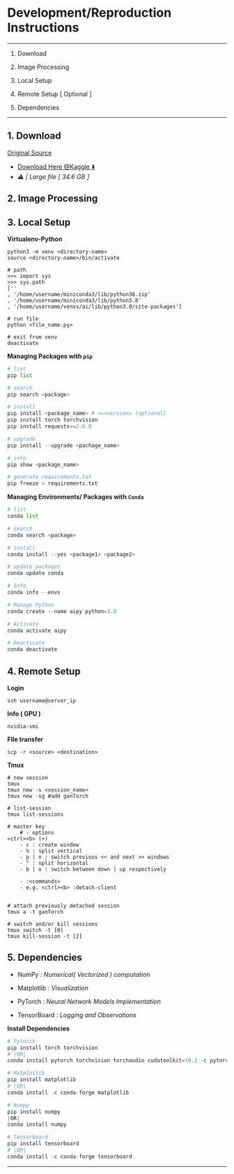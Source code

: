 # Development/Reproduction Instructions

****


1. Download

2. Image Processing

3. Local Setup

4. Remote Setup [ Optional ]

5. Dependencies

****

## 1. Download

[Original Source](https://www.wikiart.org/)
- [Download Here @Kaggle :arrow_down:](https://www.kaggle.com/ipythonx/wikiart-gangogh-creating-art-gan/download)
- *⚠️ | Large file [ 34.6 GB ]*


## 2. Image Processing

## 3. Local Setup

**Virtualenv-Python**

```shell
python3 -m venv <directory-name>
source <directory-name>/bin/activate

# path
>>> import sys
>>> sys.path
[''
, '/home/username/miniconda3/lib/python38.zip'
, '/home/username/miniconda3/lib/python3.8'
, '/home/username/venvs/ai/lib/python3.8/site-packages']

# run file
python <file_name.py>

# exit from venv
deactivate
```

**Managing Packages with `pip`**

```python
# list
pip list

# search
pip search <package>

# install
pip install <package_name> # ==<version> (optional)
pip install torch torchvision
pip install requests==2.6.0

# upgrade
pip install --upgrade <pachage_name>

# info
pip show <package_name>

# generate requirements.txt
pip freeze > requirements.txt
```

**Managing Environments/ Packages with `Conda`**

```python
# list
conda list

# search
conda search <package>

# install 
conda install --yes <package1> <package2>

# update packages
conda update conda 

# Info
conda info --envs

# Manage Python
conda create --name aipy python=3.8

# Activate
conda activate aipy

# Deactivate
conda deactivate
```

## 4. Remote Setup

**Login**

```
ssh username@server_ip
```

**Info ( GPU )**

```shell
nvidia-smi 
```

**FIle transfer**

```shell
scp -r <source> <destination>

```

**Tmux** 

```shell
# new session
tmux
tmux new -s <session_name>
tmux new -sg #add ganTorch

# list-session
tmux list-sessions

# master key 
    # - options    
<ctrl><b> (+)
    - c : create window
    - % : split vertical
    - p | n : switch previous << and next >> windows
    - " : split horizontal
    - b | o : switch between down | up respectively

    - :<commands>
    - e.g. <ctrl><b> :detach-client


# attach previously detached session
tmux a -t ganTorch

# switch and/or kill sessions
tmux switch -t [0]
tmux kill-session -t [2]

```

## 5. Dependencies

- NumPy : *Numerical( Vectorized ) computation*

- Matplotlib : *Visualization*

- PyTorch : *Neural Network Models Implementation*

- TensorBoard : *Logging and Observations*

**Install Dependencies**

```python
# Pytorch
pip install torch torchvision
# |OR|
conda install pytorch torchvision torchaudio cudatoolkit=10.2 -c pytorch

# Matplotlib
pip install matplotlib
# |OR|
conda install -c conda-forge matplotlib

# Numpy
pip install numpy
|OR|
conda install numpy

# Tensorboard
pip install tensorboard
# |OR|
conda install -c conda-forge tensorboard
```

****